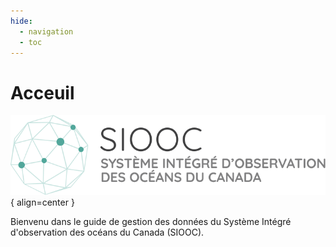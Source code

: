 ```yaml
---
hide:
  - navigation
  - toc
---
```


# Acceuil

![Logo du SIOOC](assets/logos/cioos-national-color.fr.svg){ align=center }

Bienvenu dans le guide de gestion des données du Système Intégré d'observation des océans du Canada (SIOOC).